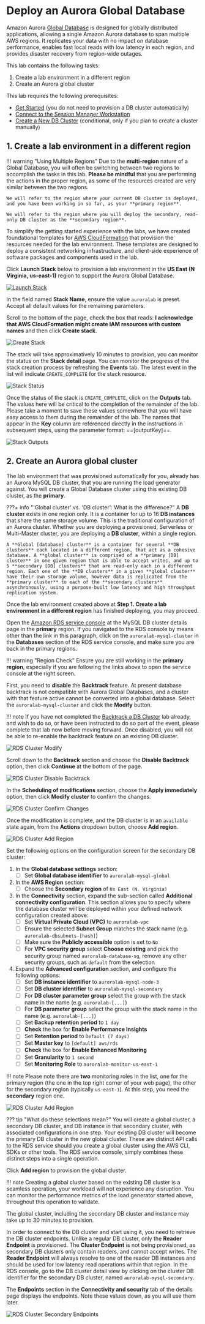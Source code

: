 # Deploy an Aurora Global Database

Amazon Aurora <a href="https://docs.aws.amazon.com/AmazonRDS/latest/AuroraUserGuide/aurora-global-database.html" target="_blank">Global Database</a> is designed for globally distributed applications, allowing a single Amazon Aurora database to span multiple AWS regions. It replicates your data with no impact on database performance, enables fast local reads with low latency in each region, and provides disaster recovery from region-wide outages.

This lab contains the following tasks:

1. Create a lab environment in a different region
2. Create an Aurora global cluster

This lab requires the following prerequisites:

* [Get Started](/prereqs/environment/) (you do not need to provision a DB cluster automatically)
* [Connect to the Session Manager Workstation](/prereqs/connect/)
* [Create a New DB Cluster](/provisioned/create/) (conditional, only if you plan to create a cluster manually)


## 1. Create a lab environment in a different region

!!! warning "Using Multiple Regions"
    Due to the **multi-region** nature of a Global Database, you will often be switching between two regions to accomplish the tasks in this lab. **Please be mindful** that you are performing the actions in the proper region, as some of the resources created are very similar between the two regions.

    We will refer to the region where your current DB cluster is deployed, and you have been working in so far, as your **primary region**. 

    We will refer to the region where you will deploy the secondary, read-only DB cluster as the **secondary region**.

To simplify the getting started experience with the labs, we have created foundational templates for <a href="https://aws.amazon.com/cloudformation/" target="_blank">AWS CloudFormation</a> that provision the resources needed for the lab environment. These templates are designed to deploy a consistent networking infrastructure, and client-side experience of software packages and components used in the lab.

Click **Launch Stack** below to provision a lab environment in the **US East (N Virginia, us-east-1)** region to support the Aurora Global Database.

<a href="https://console.aws.amazon.com/cloudformation/home?region=us-east-1#/stacks/create/review?stackName=auroralab&templateURL=https://s3.amazonaws.com/[[bucket]]/templates/lab_template.yml&param_deployCluster=No&param_deployML=No&param_deployGDB=Yes&param_isSecondary=Yes" target="_blank"><img src="/assets/images/cloudformation-launch-stack.png" alt="Launch Stack"></a>

In the field named **Stack Name**, ensure the value `auroralab` is preset. Accept all default values for the remaining parameters.

Scroll to the bottom of the page, check the box that reads: **I acknowledge that AWS CloudFormation might create IAM resources with custom names** and then click **Create stack**.

<span class="image">![Create Stack](cfn-create-stack-confirm.png?raw=true)</span>

The stack will take approximatively 10 minutes to provision, you can monitor the status on the **Stack detail** page. You can monitor the progress of the stack creation process by refreshing the **Events** tab. The latest event in the list will indicate `CREATE_COMPLETE` for the stack resource.

<span class="image">![Stack Status](cfn-stack-status.png?raw=true)</span>

Once the status of the stack is `CREATE_COMPLETE`, click on the **Outputs** tab. The values here will be critical to the completion of the remainder of the lab.  Please take a moment to save these values somewhere that you will have easy access to them during the remainder of the lab. The names that appear in the **Key** column are referenced directly in the instructions in subsequent steps, using the parameter format: ==[outputKey]==.

<span class="image">![Stack Outputs](cfn-stack-outputs.png?raw=true)</span>


## 2. Create an Aurora global cluster

The lab environment that was provisioned automatically for you, already has an Aurora MySQL DB cluster, that you are running the load generator against. You will create a Global Database cluster using this existing DB cluster, as the **primary**.

???+ info "'Global cluster' vs. 'DB cluster': What is the difference?"
    A **DB cluster** exists in one region only. It is a container for up to 16 **DB instances** that share the same storage volume. This is the traditional configuration of an Aurora cluster. Whether you are deploying a provisioned, Serverless or Multi-Master cluster, you are deploying a **DB cluster**, within a single region.

    A **Global [database] cluster** is a container for several **DB clusters** each located in a different region, that act as a cohesive database. A **global cluster** is comprised of a **primary [DB] cluster** in one given region that is able to accept writes, and up to 5 **secondary [DB] clusters** that are read-only each in a different region. Each one of the **DB clusters** in a given **global cluster** have their own storage volume, however data is replicated from the **primary cluster** to each of the **secondary clusters** asynchronously, using a purpose-built low latency and high throughput replication system.  

Once the lab environment created above at **Step 1. Create a lab environment in a different region** has finished deploying, you may proceed.

Open the <a href="https://console.aws.amazon.com/rds/home#database:id=auroralab-mysql-cluster;is-cluster=true" target="_blank">Amazon RDS service console</a> at the MySQL DB cluster details page in the **primary** region. If you navigated to the RDS console by means other than the link in this paragraph, click on the `auroralab-mysql-cluster` in the **Databases** section of the RDS service console, and make sure you are back in the primary regions.

!!! warning "Region Check"
    Ensure you are still working in the **primary region**, especially if you are following the links above to open the service console at the right screen.

First, you need to **disable** the **Backtrack** feature. At present database backtrack is not compatible with Aurora Global Databases, and a cluster with that feature active cannot be converted into a global database. Select the `auroralab-mysql-cluster` and click the **Modify** button.

!!! note
    If you have not completed the [Backtrack a DB Cluster](/provisioned/backtrack/) lab already, and wish to do so, or have been instructed to do so part of the event, please complete that lab now before moving forward. Once disabled, you will not be able to re-enable the backtrack feature on an existing DB cluster.

<span class="image">![RDS Cluster Modify](rds-cluster-action-modify.png?raw=true)</span>

Scroll down to the **Backtrack** section and choose the **Disable Backtrack** option, then click **Continue** at the bottom of the page.

<span class="image">![RDS Cluster Disable Backtrack](rds-cluster-disable-backtrack.png?raw=true)</span>

In the **Scheduling of modifications** section, choose the **Apply immediately** option, then click **Modify cluster** to confirm the changes.

<span class="image">![RDS Cluster Confirm Changes](rds-cluster-modify-confirm.png?raw=true)</span>

Once the modification is complete, and the DB cluster is in an `available` state again, from the **Actions** dropdown button, choose **Add region**.

<span class="image">![RDS Cluster Add Region](rds-cluster-action-add.png?raw=true)</span>

Set the following options on the configuration screen for the secondary DB cluster:

1. In the **Global database settings** section:
    * [ ] Set **Global database identifier** to `auroralab-mysql-global`

2. In the **AWS Region** section:
    * [ ] Choose the **Secondary region** of `Us East (N. Virginia)`

3. In the **Connectivity** section, expand the sub-section called **Additional connectivity configuration**. This section allows you to specify where the database cluster will be deployed within your defined network configuration created above:
    * [ ] Set **Virtual Private Cloud (VPC)** to `auroralab-vpc`
    * [ ] Ensure the selected **Subnet Group** matches the stack name (e.g. `auroralab-dbsubnets-[hash]`)
    * [ ] Make sure the **Publicly accessible** option is set to `No`
    * [ ] For **VPC security group** select **Choose existing** and pick the security group named `auroralab-database-sg`, remove any other security groups, such as `default` from the selection

4. Expand the **Advanced configuration** section, and configure the following options:
    * [ ] Set **DB instance identifier** to `auroralab-mysql-node-3`
    * [ ] Set **DB cluster identifier** to `auroralab-mysql-secondary`
    * [ ] For **DB cluster parameter group** select the group with the stack name in the name (e.g. `auroralab-[...]`)
    * [ ] For **DB parameter group** select the group with the stack name in the name (e.g. `auroralab-[...]`)
    * [ ] Set **Backup retention period** to `1 day`
    * [ ] **Check** the box for **Enable Performance Insights**
    * [ ] Set **Retention period** to `Default (7 days)`
    * [ ] Set **Master key** to `[default] aws/rds`
    * [ ] **Check** the box for **Enable Enhanced Monitoring**
    * [ ] Set **Granularity** to `1 second`
    * [ ] Set **Monitoring Role** to `auroralab-monitor-us-east-1`

!!! note
    Please note there are **two** monitoring roles in the list, one for the primary region (the one in the top right corner of your web page), the other for the secondary region (typically `us-east-1`). At this step, you need the **secondary** region one.

<span class="image">![RDS Cluster Add Region](rds-cluster-add-region.png?raw=true)</span>

??? tip "What do these selections mean?"
    You will create a global cluster, a secondary DB cluster, and DB instance in that secondary cluster, with associated configurations in one step. Your existing DB cluster will become the primary DB cluster in the new global cluster. These are distinct API calls to the RDS service should you create a global cluster using the AWS CLI, SDKs or other tools. The RDS service console, simply combines these distinct steps into a single operation.

Click **Add region** to provision the global cluster.

!!! note
    Creating a global cluster based on the existing DB cluster is a seamless operation, your workload will not experience any disruption. You can monitor the performance metrics of the load generator started above, throughout this operation to validate.

The global cluster, including the secondary DB cluster and instance may take up to 30 minutes to provision.

In order to connect to the DB cluster and start using it, you need to retrieve the DB cluster endpoints. Unlike a regular DB cluster, only the **Reader Endpoint** is provisioned. The **Cluster Endpoint** is not being provisioned, as secondary DB clusters only contain readers, and cannot accept writes. The **Reader Endpoint** will always resolve to one of the reader DB instances and should be used for low latency read operations within that region. In the RDS console, go to the DB cluster detail view by clicking on the cluster DB identifier for the secondary DB cluster, named `auroralab-mysql-secondary`.

The **Endpoints** section in the **Connectivity and security** tab of the details page displays the endpoints. Note these values down, as you will use them later.

<span class="image">![RDS Cluster Secondary Endpoints](rds-cluster-secondary-endpoints.png?raw=true)</span>


